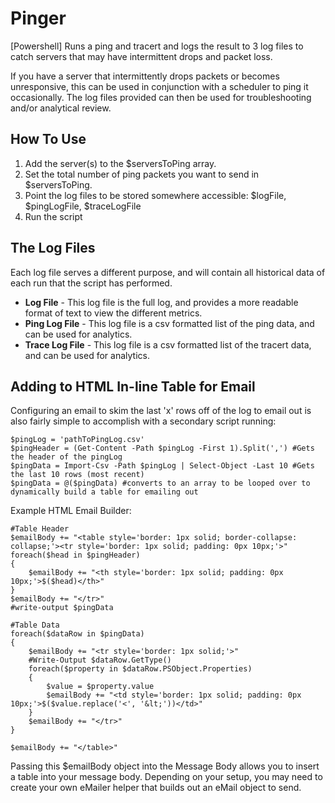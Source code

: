 # Pinger
 [Powershell] Runs a ping and tracert and logs the result to 3 log files to catch servers that may have intermittent drops and packet loss.

If you have a server that intermittently drops packets or becomes unresponsive, this can be used in conjunction with a scheduler to ping it occasionally.
The log files provided can then be used for troubleshooting and/or analytical review.

## How To Use
1. Add the server(s) to the $serversToPing array.
2. Set the total number of ping packets you want to send in $serversToPing.
3. Point the log files to be stored somewhere accessible: $logFile, $pingLogFile, $traceLogFile
4. Run the script

## The Log Files
Each log file serves a different purpose, and will contain all historical data of each run that the script has performed.

* **Log File** - This log file is the full log, and provides a more readable format of text to view the different metrics.
* **Ping Log File** - This log file is a csv formatted list of the ping data, and can be used for analytics.
* **Trace Log File** - This log file is a csv formatted list of the tracert data, and can be used for analytics.

## Adding to HTML In-line Table for Email
Configuring an email to skim the last 'x' rows off of the log to email out is also fairly simple to accomplish with a secondary script running:
 ```
$pingLog = 'pathToPingLog.csv'
$pingHeader = (Get-Content -Path $pingLog -First 1).Split(',') #Gets the header of the pingLog
$pingData = Import-Csv -Path $pingLog | Select-Object -Last 10 #Gets the last 10 rows (most recent)
$pingData = @($pingData) #converts to an array to be looped over to dynamically build a table for emailing out
```

Example HTML Email Builder:
```
#Table Header
$emailBody += "<table style='border: 1px solid; border-collapse: collapse;'><tr style='border: 1px solid; padding: 0px 10px;'>"
foreach($head in $pingHeader)
{
    $emailBody += "<th style='border: 1px solid; padding: 0px 10px;'>$($head)</th>"
}
$emailBody += "</tr>"
#write-output $pingData

#Table Data
foreach($dataRow in $pingData)
{
    $emailBody += "<tr style='border: 1px solid;'>"
    #Write-Output $dataRow.GetType()
    foreach($property in $dataRow.PSObject.Properties)
    {
        $value = $property.value
        $emailBody += "<td style='border: 1px solid; padding: 0px 10px;'>$($value.replace('<', '&lt;'))</td>"
    }
    $emailBody += "</tr>"
}

$emailBody += "</table>"
```
Passing this $emailBody object into the Message Body allows you to insert a table into your message body.
Depending on your setup, you may need to create your own eMailer helper that builds out an eMail object to send.
